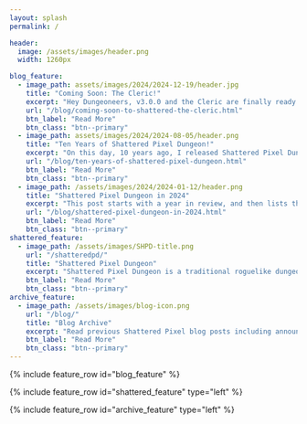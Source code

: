 ```yaml
---
layout: splash
permalink: /

header:
  image: /assets/images/header.png
  width: 1260px

blog_feature:
  - image_path: assets/images/2024/2024-12-19/header.jpg
    title: "Coming Soon: The Cleric!"
    excerpt: "Hey Dungeoneers, v3.0.0 and the Cleric are finally ready for beta! In this blog post I'm going to share more details about the Cleric! Just as with the Duelist, I'm releasing the Cleric's beta a little early."
    url: "/blog/coming-soon-to-shattered-the-cleric.html"
    btn_label: "Read More"
    btn_class: "btn--primary"
  - image_path: assets/images/2024/2024-08-05/header.png
    title: "Ten Years of Shattered Pixel Dungeon!"
    excerpt: "On this day, 10 years ago, I released Shattered Pixel Dungeon v0.1.0. Join me for a quick walk down memory lane, and for a preview of something very exciting that's yet to come..."
    url: "/blog/ten-years-of-shattered-pixel-dungeon.html"
    btn_label: "Read More"
    btn_class: "btn--primary"
  - image_path: /assets/images/2024/2024-01-12/header.png
    title: "Shattered Pixel Dungeon in 2024"
    excerpt: "This post starts with a year in review, and then lists the major changes and additions that I have planned for Shattered Pixel Dungeon in 2024 and beyond."
    url: "/blog/shattered-pixel-dungeon-in-2024.html"
    btn_label: "Read More"
    btn_class: "btn--primary"
shattered_feature:
  - image_path: /assets/images/SHPD-title.png
    url: "/shatteredpd/"
    title: "Shattered Pixel Dungeon"
    excerpt: "Shattered Pixel Dungeon is a traditional roguelike dungeon crawler that's simple to start but hard to master! Every game is a unique challenge, with five different heroes, randomized levels and enemies, and hundreds of items to collect and use."
    btn_label: "Read More"
    btn_class: "btn--primary"
archive_feature:
  - image_path: /assets/images/blog-icon.png
    url: "/blog/"
    title: "Blog Archive"
    excerpt: "Read previous Shattered Pixel blog posts including announcements, design overviews, and teasers! The blog includes a full history of my dev work since I started Shattered Pixel Dungeon in 2014."
    btn_label: "Read More"
    btn_class: "btn--primary"
---
```


{% include feature_row id="blog_feature" %}

{% include feature_row id="shattered_feature" type="left" %}

{% include feature_row id="archive_feature" type="left" %}